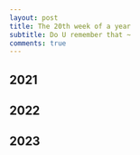 ```yaml
---
layout: post
title: The 20th week of a year
subtitle: Do U remember that ~
comments: true
---
```





## 2021


## 2022


## 2023




